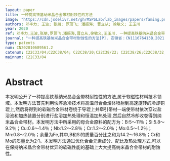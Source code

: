 ```yaml
---
layout: paper
title: 一种提高铁基纳米晶合金带材耐蚀性的方法
image: "https://cdn.jsdelivr.net/gh/MSPSLab/lab_images/papers/faming.png"
authors: 邓毕力; 王波; 张朋; 罗顶飞; 潘振海; 晋立从; 徐敏义; 王玉川
year: 2020
ref: 邓毕力,王波,张朋,罗顶飞,潘振海,晋立从,徐敏义,王玉川. 一种提高铁基纳米晶合金带材耐蚀性的方法[P]. 安徽省：CN111676413B,2021-06-22
journal: "一种提高铁基纳米晶合金带材耐蚀性的方法[P]. 安徽省：CN111676413B,2021-06-22"
type: patents
num: CN202010689561.2
catenum: C22C33/04;C22C38/04; C22C38/20;C22C38/22; C22C38/26;C22C38/32; C22C38/34;C22C38/38; C21D9/52;C21D1/46; B22D11/06;H01F1/147
mainnum: C22C33/04
---
```


# Abstract

本发明公开了一种提高铁基纳米晶合金带材耐蚀性的方法,属于软磁性材料技术领域。本发明方法首先利用快淬急冷技术将高温母合金熔体喷射到高速旋转的冷却铜辊上,然后将得到的软磁合金带材卷绕于导辊上并牵引带材一端使带材依次穿过盐浴池和加热装置分别进行盐浴加热处理和恒温加热处理,然后自然冷却收卷得到纳米晶合金带材。本发明方法中所采用的母合金原料的配方为：B:5～11％；Si:5.8～9.2％；Cu:0.6～1.4％；Nb:1.2～2.8％；Cr:1.2～2.0％；Mo:0.5～1.2％；Mn:0.8～2.0％；余量为Fe,其中,B和Si的质量百分比之和为14.2～16.8％；Cr和Mo的质量比为2:1。本发明方法通过优化合金元素成分、配比及热处理方式,可以在保持纳米晶合金带材优异的软磁性能的基础上大大提高纳米晶合金带材的耐蚀性。